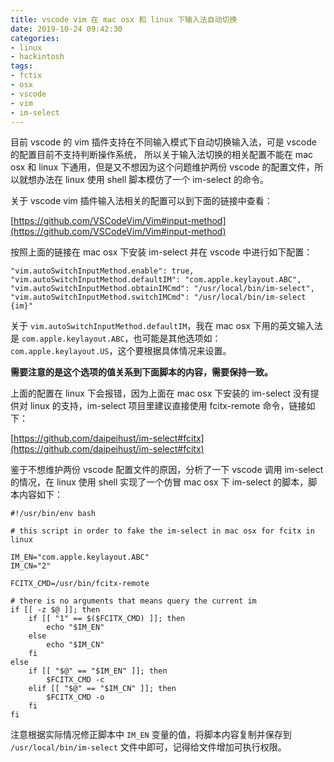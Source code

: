 ```yaml
---
title: vscode vim 在 mac osx 和 linux 下输入法自动切换
date: 2019-10-24 09:42:30
categories:
- linux
- hackintosh
tags:
- fctix
- osx
- vscode
- vim
- im-select
---
```


目前 vscode 的 vim 插件支持在不同输入模式下自动切换输入法，可是 vscode 的配置目前不支持判断操作系统， 所以关于输入法切换的相关配置不能在 mac osx 和 linux 下通用，但是又不想因为这个问题维护两份 vscode 的配置文件，所以就想办法在 linux 使用 shell 脚本模仿了一个 im-select 的命令。

关于 vscode vim 插件输入法相关的配置可以到下面的链接中查看：

[https://github.com/VSCodeVim/Vim#input-method](https://github.com/VSCodeVim/Vim#input-method)

按照上面的链接在 mac osx 下安装 im-select 并在 vscode 中进行如下配置：
```
"vim.autoSwitchInputMethod.enable": true,
"vim.autoSwitchInputMethod.defaultIM": "com.apple.keylayout.ABC",
"vim.autoSwitchInputMethod.obtainIMCmd": "/usr/local/bin/im-select",
"vim.autoSwitchInputMethod.switchIMCmd": "/usr/local/bin/im-select {im}"
```
关于 `vim.autoSwitchInputMethod.defaultIM`，我在 mac osx 下用的英文输入法是 `com.apple.keylayout.ABC`，也可能是其他选项如：`com.apple.keylayout.US`，这个要根据具体情况来设置。

**需要注意的是这个选项的值关系到下面脚本的内容，需要保持一致。**

上面的配置在 linux 下会报错，因为上面在 mac osx 下安装的 im-select 没有提供对 linux 的支持，im-select 项目里建议直接使用 fcitx-remote 命令，链接如下：

[https://github.com/daipeihust/im-select#fcitx](https://github.com/daipeihust/im-select#fcitx)

鉴于不想维护两份 vscode 配置文件的原因，分析了一下 vscode 调用 im-select 的情况，在 linux 使用 shell 实现了一个仿冒 mac osx 下 im-select 的脚本，脚本内容如下：
```
#!/usr/bin/env bash

# this script in order to fake the im-select in mac osx for fcitx in linux

IM_EN="com.apple.keylayout.ABC"
IM_CN="2"

FCITX_CMD=/usr/bin/fcitx-remote

# there is no arguments that means query the current im
if [[ -z $@ ]]; then
    if [[ "1" == $($FCITX_CMD) ]]; then
        echo "$IM_EN"
    else
        echo "$IM_CN"
    fi
else
    if [[ "$@" == "$IM_EN" ]]; then
        $FCITX_CMD -c
    elif [[ "$@" == "$IM_CN" ]]; then
        $FCITX_CMD -o
    fi
fi
```
注意根据实际情况修正脚本中 `IM_EN` 变量的值，将脚本内容复制并保存到 `/usr/local/bin/im-select` 文件中即可，记得给文件增加可执行权限。